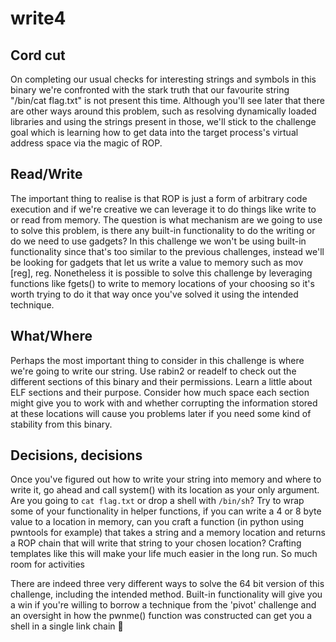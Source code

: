 
# write4

## Cord cut

On completing our usual checks for interesting strings and symbols in this binary we're confronted with the stark truth that our favourite string "/bin/cat flag.txt" is not present this time. Although you'll see later that there are other ways around this problem, such as resolving dynamically loaded libraries and using the strings present in those, we'll stick to the challenge goal which is learning how to get data into the target process's virtual address space via the magic of ROP.

## Read/Write
The important thing to realise is that ROP is just a form of arbitrary code execution and if we're creative we can leverage it to do things like write to or read from memory. The question is what mechanism are we going to use to solve this problem, is there any built-in functionality to do the writing or do we need to use gadgets? In this challenge we won't be using built-in functionality since that's too similar to the previous challenges, instead we'll be looking for gadgets that let us write a value to memory such as mov [reg], reg. Nonetheless it is possible to solve this challenge by leveraging functions like fgets() to write to memory locations of your choosing so it's worth trying to do it that way once you've solved it using the intended technique.

## What/Where
Perhaps the most important thing to consider in this challenge is where we're going to write our string. Use rabin2 or readelf to check out the different sections of this binary and their permissions. Learn a little about ELF sections and their purpose. Consider how much space each section might give you to work with and whether corrupting the information stored at these locations will cause you problems later if you need some kind of stability from this binary.

## Decisions, decisions
Once you've figured out how to write your string into memory and where to write it, go ahead and call system() with its location as your only argument. Are you going to `cat flag.txt` or drop a shell with `/bin/sh`? Try to wrap some of your functionality in helper functions, if you can write a 4 or 8 byte value to a location in memory, can you craft a function (in python using pwntools for example) that takes a string and a memory location and returns a ROP chain that will write that string to your chosen location? Crafting templates like this will make your life much easier in the long run.
So much room for activities

There are indeed three very different ways to solve the 64 bit version of this challenge, including the intended method. Built-in functionality will give you a win if you're willing to borrow a technique from the 'pivot' challenge and an oversight in how the pwnme() function was constructed can get you a shell in a single link chain 🤫
